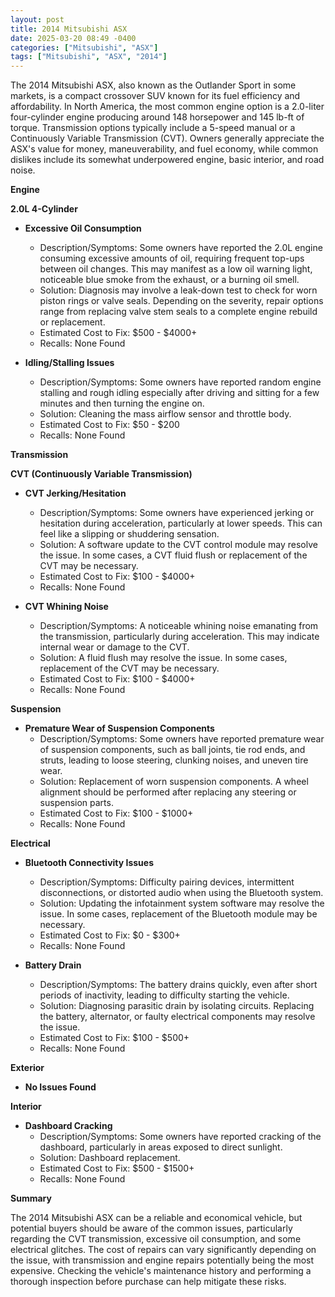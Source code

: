 ```yaml
---
layout: post
title: 2014 Mitsubishi ASX
date: 2025-03-20 08:49 -0400
categories: ["Mitsubishi", "ASX"]
tags: ["Mitsubishi", "ASX", "2014"]
---
```

The 2014 Mitsubishi ASX, also known as the Outlander Sport in some markets, is a compact crossover SUV known for its fuel efficiency and affordability. In North America, the most common engine option is a 2.0-liter four-cylinder engine producing around 148 horsepower and 145 lb-ft of torque. Transmission options typically include a 5-speed manual or a Continuously Variable Transmission (CVT). Owners generally appreciate the ASX's value for money, maneuverability, and fuel economy, while common dislikes include its somewhat underpowered engine, basic interior, and road noise.

**Engine**

**2.0L 4-Cylinder**
* **Excessive Oil Consumption**
    * Description/Symptoms: Some owners have reported the 2.0L engine consuming excessive amounts of oil, requiring frequent top-ups between oil changes. This may manifest as a low oil warning light, noticeable blue smoke from the exhaust, or a burning oil smell.
    * Solution: Diagnosis may involve a leak-down test to check for worn piston rings or valve seals. Depending on the severity, repair options range from replacing valve stem seals to a complete engine rebuild or replacement.
    * Estimated Cost to Fix: $500 - $4000+
    * Recalls: None Found

* **Idling/Stalling Issues**
    * Description/Symptoms: Some owners have reported random engine stalling and rough idling especially after driving and sitting for a few minutes and then turning the engine on.
    * Solution: Cleaning the mass airflow sensor and throttle body.
    * Estimated Cost to Fix: $50 - $200
    * Recalls: None Found

**Transmission**

**CVT (Continuously Variable Transmission)**
* **CVT Jerking/Hesitation**
    * Description/Symptoms: Some owners have experienced jerking or hesitation during acceleration, particularly at lower speeds. This can feel like a slipping or shuddering sensation.
    * Solution: A software update to the CVT control module may resolve the issue. In some cases, a CVT fluid flush or replacement of the CVT may be necessary.
    * Estimated Cost to Fix: $100 - $4000+
    * Recalls: None Found

* **CVT Whining Noise**
    * Description/Symptoms: A noticeable whining noise emanating from the transmission, particularly during acceleration. This may indicate internal wear or damage to the CVT.
    * Solution: A fluid flush may resolve the issue. In some cases, replacement of the CVT may be necessary.
    * Estimated Cost to Fix: $100 - $4000+
    * Recalls: None Found

**Suspension**

* **Premature Wear of Suspension Components**
    * Description/Symptoms: Some owners have reported premature wear of suspension components, such as ball joints, tie rod ends, and struts, leading to loose steering, clunking noises, and uneven tire wear.
    * Solution: Replacement of worn suspension components. A wheel alignment should be performed after replacing any steering or suspension parts.
    * Estimated Cost to Fix: $100 - $1000+
    * Recalls: None Found

**Electrical**

* **Bluetooth Connectivity Issues**
    * Description/Symptoms: Difficulty pairing devices, intermittent disconnections, or distorted audio when using the Bluetooth system.
    * Solution: Updating the infotainment system software may resolve the issue. In some cases, replacement of the Bluetooth module may be necessary.
    * Estimated Cost to Fix: $0 - $300+
    * Recalls: None Found

* **Battery Drain**
    * Description/Symptoms: The battery drains quickly, even after short periods of inactivity, leading to difficulty starting the vehicle.
    * Solution: Diagnosing parasitic drain by isolating circuits. Replacing the battery, alternator, or faulty electrical components may resolve the issue.
    * Estimated Cost to Fix: $100 - $500+
    * Recalls: None Found

**Exterior**

* **No Issues Found**

**Interior**

* **Dashboard Cracking**
    * Description/Symptoms: Some owners have reported cracking of the dashboard, particularly in areas exposed to direct sunlight.
    * Solution: Dashboard replacement.
    * Estimated Cost to Fix: $500 - $1500+
    * Recalls: None Found

**Summary**

The 2014 Mitsubishi ASX can be a reliable and economical vehicle, but potential buyers should be aware of the common issues, particularly regarding the CVT transmission, excessive oil consumption, and some electrical glitches. The cost of repairs can vary significantly depending on the issue, with transmission and engine repairs potentially being the most expensive. Checking the vehicle's maintenance history and performing a thorough inspection before purchase can help mitigate these risks.

